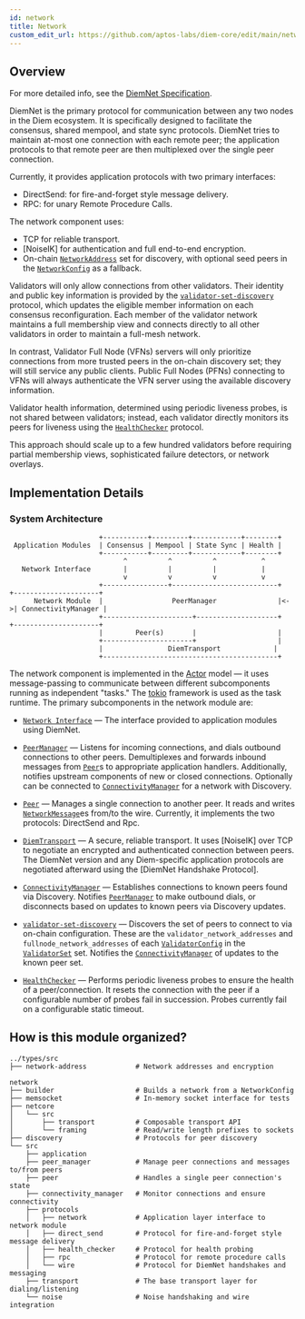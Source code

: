 ```yaml
---
id: network
title: Network
custom_edit_url: https://github.com/aptos-labs/diem-core/edit/main/network/README.md
---
```


## Overview

For more detailed info, see the [DiemNet Specification](../documentation/specifications/network/README.md).

DiemNet is the primary protocol for communication between any two nodes in the
Diem ecosystem. It is specifically designed to facilitate the consensus, shared
mempool, and state sync protocols. DiemNet tries to maintain at-most one connection
with each remote peer; the application protocols to that remote peer are then
multiplexed over the single peer connection.

Currently, it provides application protocols with two primary interfaces:

* DirectSend: for fire-and-forget style message delivery.
* RPC: for unary Remote Procedure Calls.

The network component uses:

* TCP for reliable transport.
* [NoiseIK] for authentication and full end-to-end encryption.
* On-chain [`NetworkAddress`](../types/src/network_address/mod.rs) set for discovery, with
  optional seed peers in the [`NetworkConfig`]
  as a fallback.

Validators will only allow connections from other validators. Their identity and
public key information is provided by the [`validator-set-discovery`] protocol,
which updates the eligible member information on each consensus reconfiguration.
Each member of the validator network maintains a full membership view and connects
directly to all other validators in order to maintain a full-mesh network.

In contrast, Validator Full Node (VFNs) servers will only prioritize connections
from more trusted peers in the on-chain discovery set; they will still service
any public clients. Public Full Nodes (PFNs) connecting to VFNs will always
authenticate the VFN server using the available discovery information.

Validator health information, determined using periodic liveness probes, is not
shared between validators; instead, each validator directly monitors its peers
for liveness using the [`HealthChecker`] protocol.

This approach should scale up to a few hundred validators before requiring
partial membership views, sophisticated failure detectors, or network overlays.

## Implementation Details

### System Architecture

```
                      +-----------+---------+------------+--------+
 Application Modules  | Consensus | Mempool | State Sync | Health |
                      +-----------+---------+------------+--------+
                            ^          ^          ^           ^
   Network Interface        |          |          |           |
                            v          v          v           v
                      +----------------+--------------------------+   +---------------------+
      Network Module  |                 PeerManager               |<->| ConnectivityManager |
                      +----------------------+--------------------+   +---------------------+
                      |        Peer(s)       |                    |
                      +----------------------+                    |
                      |                DiemTransport             |
                      +-------------------------------------------+
```

The network component is implemented in the
[Actor](https://en.wikipedia.org/wiki/Actor_model) model &mdash; it uses
message-passing to communicate between different subcomponents running as
independent "tasks." The [tokio](https://tokio.rs/) framework is used as the task
runtime. The primary subcomponents in the network module are:

* [`Network Interface`] &mdash; The interface provided to application modules
using DiemNet.

* [`PeerManager`] &mdash; Listens for incoming connections, and dials outbound
connections to other peers. Demultiplexes and forwards inbound messages from
[`Peer`]s to appropriate application handlers. Additionally, notifies upstream
components of new or closed connections. Optionally can be connected to
[`ConnectivityManager`] for a network with Discovery.

* [`Peer`] &mdash; Manages a single connection to another peer. It reads and
writes [`NetworkMessage`]es from/to the wire. Currently, it implements the two
protocols: DirectSend and Rpc.

+ [`DiemTransport`] &mdash; A secure, reliable transport. It uses [NoiseIK] over
TCP to negotiate an encrypted and authenticated connection between peers.
The DiemNet version and any Diem-specific application protocols are negotiated
afterward using the [DiemNet Handshake Protocol].

* [`ConnectivityManager`] &mdash; Establishes connections to known peers found
via Discovery. Notifies [`PeerManager`] to make outbound dials, or disconnects based
on updates to known peers via Discovery updates.

* [`validator-set-discovery`] &mdash; Discovers the set of peers to connect to
via on-chain configuration. These are the `validator_network_addresses` and
`fullnode_network_addresses` of each [`ValidatorConfig`] in the
[`ValidatorSet`] set. Notifies the [`ConnectivityManager`] of updates
to the known peer set.

* [`HealthChecker`] &mdash; Performs periodic liveness probes to ensure the
health of a peer/connection. It resets the connection with the peer if a
configurable number of probes fail in succession. Probes currently fail on a
configurable static timeout.

## How is this module organized?
    ../types/src
    ├── network-address            # Network addresses and encryption

    network
    ├── builder                    # Builds a network from a NetworkConfig
    ├── memsocket                  # In-memory socket interface for tests
    ├── netcore
    │   └── src
    │       ├── transport          # Composable transport API
    │       └── framing            # Read/write length prefixes to sockets
    ├── discovery                  # Protocols for peer discovery
    └── src
        ├── application
        ├── peer_manager           # Manage peer connections and messages to/from peers
        ├── peer                   # Handles a single peer connection's state
        ├── connectivity_manager   # Monitor connections and ensure connectivity
        ├── protocols
        │   ├── network            # Application layer interface to network module
        │   ├── direct_send        # Protocol for fire-and-forget style message delivery
        │   ├── health_checker     # Protocol for health probing
        │   ├── rpc                # Protocol for remote procedure calls
        │   └── wire               # Protocol for DiemNet handshakes and messaging
        ├── transport              # The base transport layer for dialing/listening
        └── noise                  # Noise handshaking and wire integration

[`NetworkConfig`]:../config/src/config/network_config.rs
[`ConnectivityManager`]: ./src/connectivity_manager/mod.rs
[`DiemNet Handshake Protocol`]: ../specifications/network/handshake-v1.md
[`ValidatorSet`]: ../types/src/on_chain_config/validator_set.rs
[`DiemTransport`]: ./src/transport/mod.rs
[`HealthChecker`]: ./src/protocols/health_checker/mod.rs
[`Network Interface`]: ./src/protocols/network/mod.rs
[`NetworkMessage`]: ./src/protocols/wire/messaging/v1/mod.rs
[`NoiseIK`]: ../specifications/network/noise.md
[`PeerManager`]: ./src/peer_manager/mod.rs
[`Peer`]: ./src/peer/mod.rs
[`ValidatorConfig`]: ../documentation/specifications/network/onchain-discovery.md#on-chain-config
[`validator-set-discovery`]: discovery/src/lib.rs
